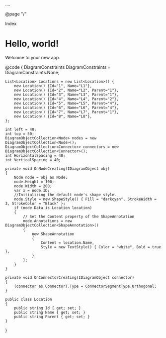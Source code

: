 <head>
    ....
    <link href="_content/Syncfusion.Blazor.Themes/bootstrap5.css" rel="stylesheet" />
    <script src="_content/Syncfusion.Blazor.Core/scripts/syncfusion-blazor.min.js" type="text/javascript"></script>
</head>

@page "/"

<PageTitle>Index</PageTitle>

<h1>Hello, world!</h1>

Welcome to your new app.

<SfDiagramComponent Height="600px" Nodes="@nodes" Connectors="@connectors" NodeCreating="@OnNodeCreating" ConnectorCreating="@OnConnectorCreating" Constraints="@DiagramConstraints">
    <DataSourceSettings ID="Id" ParentID="Parent" DataSource="Locations"> </DataSourceSettings>
    <Layout Type="LayoutType.HierarchicalTree" @bind-HorizontalSpacing="@HorizontalSpacing" @bind-VerticalSpacing="@VerticalSpacing">
    </Layout>
    <SnapSettings>
        <HorizontalGridLines LineColor="white" LineDashArray="2,2">
        </HorizontalGridLines>
        <VerticalGridLines LineColor="white" LineDashArray="2,2">
        </VerticalGridLines>
    </SnapSettings>
</SfDiagramComponent>

@code
{
    DiagramConstraints DiagramConstraints = DiagramConstraints.None;

    List<Location> Locations = new List<Location>() {
        new Location() {Id="1", Name="L1"},
        new Location() {Id="2", Name="L2", Parent="1"},
        new Location() {Id="3", Name="L3", Parent="1"},
        new Location() {Id="4", Name="L4", Parent="2"},
        new Location() {Id="5", Name="L5", Parent="4"},
        new Location() {Id="6", Name="L6", Parent="4"},
        new Location() {Id="7", Name="L7", Parent="1"},
        new Location() {Id="8", Name="L8"},
    };

    int left = 40;
    int top = 50;
    DiagramObjectCollection<Node> nodes = new DiagramObjectCollection<Node>();
    DiagramObjectCollection<Connector> connectors = new DiagramObjectCollection<Connector>();
    int HorizontalSpacing = 40;
    int VerticalSpacing = 40;

    private void OnNodeCreating(IDiagramObject obj)
    {
        Node node = obj as Node;
        node.Height = 100;
        node.Width = 200;
        var x = node.ID;
        //Initializing the default node's shape style.
        node.Style = new ShapeStyle() { Fill = "darkcyan", StrokeWidth = 3, StrokeColor = "Black" };
        if (node.Data is Location location)
        {
            // Set the Content property of the ShapeAnnotation
            node.Annotations = new DiagramObjectCollection<ShapeAnnotation>()
            {
                new ShapeAnnotation
                {
                    Content = location.Name,
                    Style = new TextStyle() { Color = "white", Bold = true },
                }
            };
        }
    }

    private void OnConnectorCreating(IDiagramObject connector)
    {
        (connector as Connector).Type = ConnectorSegmentType.Orthogonal;
    }

    public class Location
    {
        public string Id { get; set; }
        public string Name { get; set; }
        public string Parent { get; set; }
    }
}
